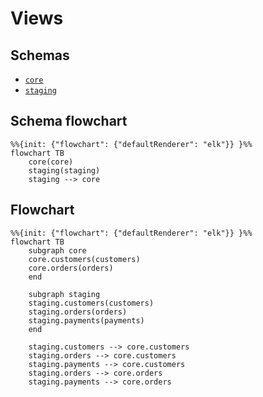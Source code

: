 # Views

## Schemas

- [`core`](./core)
- [`staging`](./staging)

## Schema flowchart

```mermaid
%%{init: {"flowchart": {"defaultRenderer": "elk"}} }%%
flowchart TB
    core(core)
    staging(staging)
    staging --> core
```

## Flowchart

```mermaid
%%{init: {"flowchart": {"defaultRenderer": "elk"}} }%%
flowchart TB
    subgraph core
    core.customers(customers)
    core.orders(orders)
    end

    subgraph staging
    staging.customers(customers)
    staging.orders(orders)
    staging.payments(payments)
    end

    staging.customers --> core.customers
    staging.orders --> core.customers
    staging.payments --> core.customers
    staging.orders --> core.orders
    staging.payments --> core.orders
```

